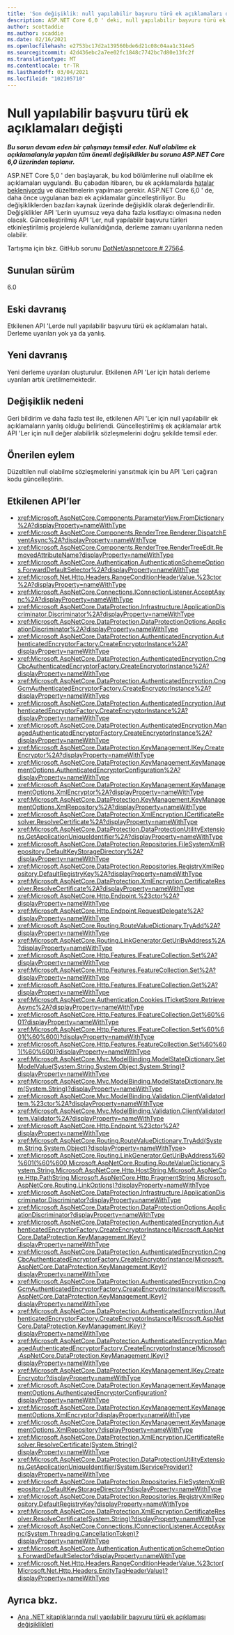 ```yaml
---
title: 'Son değişiklik: null yapılabilir başvuru türü ek açıklamaları değişti'
description: ASP.NET Core 6,0 ' deki, null yapılabilir başvuru türü ek açıklamaları değiştirilen Son değişiklik hakkında bilgi edinin
author: scottaddie
ms.author: scaddie
ms.date: 02/16/2021
ms.openlocfilehash: e2753bc17d2a139560bde6d21c08c04aa1c314e5
ms.sourcegitcommit: 42d436ebc2a7ee02fc1848c7742bc7d80e13fc2f
ms.translationtype: MT
ms.contentlocale: tr-TR
ms.lasthandoff: 03/04/2021
ms.locfileid: "102105710"
---
```

# <a name="nullable-reference-type-annotations-changed"></a>Null yapılabilir başvuru türü ek açıklamaları değişti

_**Bu sorun devam eden bir çalışmayı temsil eder. Null olabilme ek açıklamalarıyla yapılan tüm önemli değişiklikler bu soruna ASP.NET Core 6,0 üzerinden toplanır.**_

ASP.NET Core 5,0 ' den başlayarak, bu kod bölümlerine null olabilme ek açıklamaları uygulandı. Bu çabadan itibaren, bu ek açıklamalarda [hatalar bekleniyordu](https://github.com/dotnet/runtime/blob/master/docs/coding-guidelines/api-guidelines/nullability.md#breaking-change-guidance) ve düzeltmelerin yapılması gerekir. ASP.NET Core 6,0 ' de, daha önce uygulanan bazı ek açıklamalar güncelleştiriliyor. Bu değişikliklerden bazıları kaynak üzerinde değişiklik olarak değerlendirilir. Değişiklikler API 'Lerin uyumsuz veya daha fazla kısıtlayıcı olmasına neden olacak. Güncelleştirilmiş API 'Ler, null yapılabilir başvuru türleri etkinleştirilmiş projelerde kullanıldığında, derleme zamanı uyarılarına neden olabilir.

Tartışma için bkz. GitHub sorunu [DotNet/aspnetcore # 27564](https://github.com/dotnet/aspnetcore/issues/27564).

## <a name="version-introduced"></a>Sunulan sürüm

6.0

## <a name="old-behavior"></a>Eski davranış

Etkilenen API 'Lerde null yapılabilir başvuru türü ek açıklamaları hatalı. Derleme uyarıları yok ya da yanlış.

## <a name="new-behavior"></a>Yeni davranış

Yeni derleme uyarıları oluşturulur. Etkilenen API 'Ler için hatalı derleme uyarıları artık üretilmemektedir.

## <a name="reason-for-change"></a>Değişiklik nedeni

Geri bildirim ve daha fazla test ile, etkilenen API 'Ler için null yapılabilir ek açıklamaların yanlış olduğu belirlendi. Güncelleştirilmiş ek açıklamalar artık API 'Ler için null değer alabilirlik sözleşmelerini doğru şekilde temsil eder.

## <a name="recommended-action"></a>Önerilen eylem

Düzeltilen null olabilme sözleşmelerini yansıtmak için bu API 'Leri çağıran kodu güncelleştirin.

## <a name="affected-apis"></a>Etkilenen API’ler

* <xref:Microsoft.AspNetCore.Components.ParameterView.FromDictionary%2A?displayProperty=nameWithType>
* <xref:Microsoft.AspNetCore.Components.RenderTree.Renderer.DispatchEventAsync%2A?displayProperty=nameWithType>
* <xref:Microsoft.AspNetCore.Components.RenderTree.RenderTreeEdit.RemovedAttributeName?displayProperty=nameWithType>
* <xref:Microsoft.AspNetCore.Authentication.AuthenticationSchemeOptions.ForwardDefaultSelector%2A?displayProperty=nameWithType>
* <xref:Microsoft.Net.Http.Headers.RangeConditionHeaderValue.%23ctor%2A?displayProperty=nameWithType>
* <xref:Microsoft.AspNetCore.Connections.IConnectionListener.AcceptAsync%2A?displayProperty=nameWithType>
* <xref:Microsoft.AspNetCore.DataProtection.Infrastructure.IApplicationDiscriminator.Discriminator%2A?displayProperty=nameWithType>
* <xref:Microsoft.AspNetCore.DataProtection.DataProtectionOptions.ApplicationDiscriminator%2A?displayProperty=nameWithType>
* <xref:Microsoft.AspNetCore.DataProtection.AuthenticatedEncryption.AuthenticatedEncryptorFactory.CreateEncryptorInstance%2A?displayProperty=nameWithType>
* <xref:Microsoft.AspNetCore.DataProtection.AuthenticatedEncryption.CngCbcAuthenticatedEncryptorFactory.CreateEncryptorInstance%2A?displayProperty=nameWithType>
* <xref:Microsoft.AspNetCore.DataProtection.AuthenticatedEncryption.CngGcmAuthenticatedEncryptorFactory.CreateEncryptorInstance%2A?displayProperty=nameWithType>
* <xref:Microsoft.AspNetCore.DataProtection.AuthenticatedEncryption.IAuthenticatedEncryptorFactory.CreateEncryptorInstance%2A?displayProperty=nameWithType>
* <xref:Microsoft.AspNetCore.DataProtection.AuthenticatedEncryption.ManagedAuthenticatedEncryptorFactory.CreateEncryptorInstance%2A?displayProperty=nameWithType>
* <xref:Microsoft.AspNetCore.DataProtection.KeyManagement.IKey.CreateEncryptor%2A?displayProperty=nameWithType>
* <xref:Microsoft.AspNetCore.DataProtection.KeyManagement.KeyManagementOptions.AuthenticatedEncryptorConfiguration%2A?displayProperty=nameWithType>
* <xref:Microsoft.AspNetCore.DataProtection.KeyManagement.KeyManagementOptions.XmlEncryptor%2A?displayProperty=nameWithType>
* <xref:Microsoft.AspNetCore.DataProtection.KeyManagement.KeyManagementOptions.XmlRepository%2A?displayProperty=nameWithType>
* <xref:Microsoft.AspNetCore.DataProtection.XmlEncryption.ICertificateResolver.ResolveCertificate%2A?displayProperty=nameWithType>
* <xref:Microsoft.AspNetCore.DataProtection.DataProtectionUtilityExtensions.GetApplicationUniqueIdentifier%2A?displayProperty=nameWithType>
* <xref:Microsoft.AspNetCore.DataProtection.Repositories.FileSystemXmlRepository.DefaultKeyStorageDirectory%2A?displayProperty=nameWithType>
* <xref:Microsoft.AspNetCore.DataProtection.Repositories.RegistryXmlRepository.DefaultRegistryKey%2A?displayProperty=nameWithType>
* <xref:Microsoft.AspNetCore.DataProtection.XmlEncryption.CertificateResolver.ResolveCertificate%2A?displayProperty=nameWithType>
* <xref:Microsoft.AspNetCore.Http.Endpoint.%23ctor%2A?displayProperty=nameWithType>
* <xref:Microsoft.AspNetCore.Http.Endpoint.RequestDelegate%2A?displayProperty=nameWithType>
* <xref:Microsoft.AspNetCore.Routing.RouteValueDictionary.TryAdd%2A?displayProperty=nameWithType>
* <xref:Microsoft.AspNetCore.Routing.LinkGenerator.GetUriByAddress%2A?displayProperty=nameWithType>
* <xref:Microsoft.AspNetCore.Http.Features.IFeatureCollection.Set%2A?displayProperty=nameWithType>
* <xref:Microsoft.AspNetCore.Http.Features.FeatureCollection.Set%2A?displayProperty=nameWithType>
* <xref:Microsoft.AspNetCore.Http.Features.IFeatureCollection.Get%2A?displayProperty=nameWithType>
* <xref:Microsoft.AspNetCore.Authentication.Cookies.ITicketStore.RetrieveAsync%2A?displayProperty=nameWithType>
* <xref:Microsoft.AspNetCore.Http.Features.IFeatureCollection.Get%60%601?displayProperty=nameWithType>
* <xref:Microsoft.AspNetCore.Http.Features.IFeatureCollection.Set%60%601(%60%600)?displayProperty=nameWithType>
* <xref:Microsoft.AspNetCore.Http.Features.FeatureCollection.Set%60%601(%60%600)?displayProperty=nameWithType>
* <xref:Microsoft.AspNetCore.Mvc.ModelBinding.ModelStateDictionary.SetModelValue(System.String,System.Object,System.String)?displayProperty=nameWithType>
* <xref:Microsoft.AspNetCore.Mvc.ModelBinding.ModelStateDictionary.Item(System.String)?displayProperty=nameWithType>
* <xref:Microsoft.AspNetCore.Mvc.ModelBinding.Validation.ClientValidatorItem.%23ctor%2A?displayProperty=nameWithType>
* <xref:Microsoft.AspNetCore.Mvc.ModelBinding.Validation.ClientValidatorItem.Validator%2A?displayProperty=nameWithType>
* <xref:Microsoft.AspNetCore.Http.Endpoint.%23ctor%2A?displayProperty=nameWithType>
* <xref:Microsoft.AspNetCore.Routing.RouteValueDictionary.TryAdd(System.String,System.Object)?displayProperty=nameWithType>>
* <xref:Microsoft.AspNetCore.Routing.LinkGenerator.GetUriByAddress%60%601(%60%600,Microsoft.AspNetCore.Routing.RouteValueDictionary,System.String,Microsoft.AspNetCore.Http.HostString,Microsoft.AspNetCore.Http.PathString,Microsoft.AspNetCore.Http.FragmentString,Microsoft.AspNetCore.Routing.LinkOptions)?displayProperty=nameWithType>
* <xref:Microsoft.AspNetCore.DataProtection.Infrastructure.IApplicationDiscriminator.Discriminator?displayProperty=nameWithType>
* <xref:Microsoft.AspNetCore.DataProtection.DataProtectionOptions.ApplicationDiscriminator?displayProperty=nameWithType>
* <xref:Microsoft.AspNetCore.DataProtection.AuthenticatedEncryption.AuthenticatedEncryptorFactory.CreateEncryptorInstance(Microsoft.AspNetCore.DataProtection.KeyManagement.IKey)?displayProperty=nameWithType>
* <xref:Microsoft.AspNetCore.DataProtection.AuthenticatedEncryption.CngCbcAuthenticatedEncryptorFactory.CreateEncryptorInstance(Microsoft.AspNetCore.DataProtection.KeyManagement.IKey)?displayProperty=nameWithType>
* <xref:Microsoft.AspNetCore.DataProtection.AuthenticatedEncryption.CngGcmAuthenticatedEncryptorFactory.CreateEncryptorInstance(Microsoft.AspNetCore.DataProtection.KeyManagement.IKey)?displayProperty=nameWithType>
* <xref:Microsoft.AspNetCore.DataProtection.AuthenticatedEncryption.IAuthenticatedEncryptorFactory.CreateEncryptorInstance(Microsoft.AspNetCore.DataProtection.KeyManagement.IKey)?displayProperty=nameWithType>
* <xref:Microsoft.AspNetCore.DataProtection.AuthenticatedEncryption.ManagedAuthenticatedEncryptorFactory.CreateEncryptorInstance(Microsoft.AspNetCore.DataProtection.KeyManagement.IKey)?displayProperty=nameWithType>
* <xref:Microsoft.AspNetCore.DataProtection.KeyManagement.IKey.CreateEncryptor?displayProperty=nameWithType>
* <xref:Microsoft.AspNetCore.DataProtection.KeyManagement.KeyManagementOptions.AuthenticatedEncryptorConfiguration?displayProperty=nameWithType>
* <xref:Microsoft.AspNetCore.DataProtection.KeyManagement.KeyManagementOptions.XmlEncryptor?displayProperty=nameWithType>
* <xref:Microsoft.AspNetCore.DataProtection.KeyManagement.KeyManagementOptions.XmlRepository?displayProperty=nameWithType>
* <xref:Microsoft.AspNetCore.DataProtection.XmlEncryption.ICertificateResolver.ResolveCertificate(System.String)?displayProperty=nameWithType>
* <xref:Microsoft.AspNetCore.DataProtection.DataProtectionUtilityExtensions.GetApplicationUniqueIdentifier(System.IServiceProvider)?displayProperty=nameWithType>
* <xref:Microsoft.AspNetCore.DataProtection.Repositories.FileSystemXmlRepository.DefaultKeyStorageDirectory?displayProperty=nameWithType>
* <xref:Microsoft.AspNetCore.DataProtection.Repositories.RegistryXmlRepository.DefaultRegistryKey?displayProperty=nameWithType>
* <xref:Microsoft.AspNetCore.DataProtection.XmlEncryption.CertificateResolver.ResolveCertificate(System.String)?displayProperty=nameWithType>
* <xref:Microsoft.AspNetCore.Connections.IConnectionListener.AcceptAsync(System.Threading.CancellationToken)?displayProperty=nameWithType>
* <xref:Microsoft.AspNetCore.Authentication.AuthenticationSchemeOptions.ForwardDefaultSelector?displayProperty=nameWithType>
* <xref:Microsoft.Net.Http.Headers.RangeConditionHeaderValue.%23ctor(Microsoft.Net.Http.Headers.EntityTagHeaderValue)?displayProperty=nameWithType>

## <a name="see-also"></a>Ayrıca bkz.

- [Ana .NET kitaplıklarında null yapılabilir başvuru türü ek açıklaması değişiklikleri](../../core-libraries/6.0/nullable-ref-type-annotation-changes.md)

<!--

## Category

ASP.NET Core

## Affected APIs

- `Overload:Microsoft.AspNetCore.Components.ParameterView.FromDictionary`
- `Overload:Microsoft.AspNetCore.Components.RenderTree.Renderer.DispatchEventAsync`
- `F:Microsoft.AspNetCore.Components.RenderTree.RenderTreeEdit.RemovedAttributeName`
- `Overload:Microsoft.AspNetCore.Authentication.AuthenticationSchemeOptions.ForwardDefaultSelector`
- `Overload:Microsoft.Net.Http.Headers.RangeConditionHeaderValue.#ctor`
- `Overload:Microsoft.AspNetCore.Connections.IConnectionListener.AcceptAsync`
- `Overload:Microsoft.AspNetCore.DataProtection.Infrastructure.IApplicationDiscriminator.Discriminator`
- `Overload:Microsoft.AspNetCore.DataProtection.DataProtectionOptions.ApplicationDiscriminator`
- `Overload:Microsoft.AspNetCore.DataProtection.AuthenticatedEncryption.AuthenticatedEncryptorFactory.CreateEncryptorInstance`
- `Overload:Microsoft.AspNetCore.DataProtection.AuthenticatedEncryption.CngCbcAuthenticatedEncryptorFactory.CreateEncryptorInstance`
- `Overload:Microsoft.AspNetCore.DataProtection.AuthenticatedEncryption.CngGcmAuthenticatedEncryptorFactory.CreateEncryptorInstance`
- `Overload:Microsoft.AspNetCore.DataProtection.AuthenticatedEncryption.IAuthenticatedEncryptorFactory.CreateEncryptorInstance`
- `Overload:Microsoft.AspNetCore.DataProtection.AuthenticatedEncryption.ManagedAuthenticatedEncryptorFactory.CreateEncryptorInstance`
- `Overload:Microsoft.AspNetCore.DataProtection.KeyManagement.IKey.CreateEncryptor`
- `Overload:Microsoft.AspNetCore.DataProtection.KeyManagement.KeyManagementOptions.AuthenticatedEncryptorConfiguration`
- `Overload:Microsoft.AspNetCore.DataProtection.KeyManagement.KeyManagementOptions.XmlEncryptor`
- `Overload:Microsoft.AspNetCore.DataProtection.KeyManagement.KeyManagementOptions.XmlRepository`
- `Overload:Microsoft.AspNetCore.DataProtection.XmlEncryption.ICertificateResolver.ResolveCertificate`
- `Overload:Microsoft.AspNetCore.DataProtection.DataProtectionUtilityExtensions.GetApplicationUniqueIdentifier`
- `Overload:Microsoft.AspNetCore.DataProtection.Repositories.FileSystemXmlRepository.DefaultKeyStorageDirectory`
- `Overload:Microsoft.AspNetCore.DataProtection.Repositories.RegistryXmlRepository.DefaultRegistryKey`
- `Overload:Microsoft.AspNetCore.DataProtection.XmlEncryption.CertificateResolver.ResolveCertificate`
- `Overload:Microsoft.AspNetCore.Http.Endpoint.#ctor`
- `Overload:Microsoft.AspNetCore.Http.Endpoint.RequestDelegate`
- `Overload:Microsoft.AspNetCore.Routing.RouteValueDictionary.TryAdd`
- `Overload:Microsoft.AspNetCore.Routing.LinkGenerator.GetUriByAddress`
- `Overload:Microsoft.AspNetCore.Http.Features.IFeatureCollection.Set`
- `Overload:Microsoft.AspNetCore.Http.Features.FeatureCollection.Set`
- `Overload:Microsoft.AspNetCore.Http.Features.IFeatureCollection.Get`
- `Overload:Microsoft.AspNetCore.Authentication.Cookies.ITicketStore.RetrieveAsync`
- `M:Microsoft.AspNetCore.Http.Features.IFeatureCollection.Get%60%601`
- `M:Microsoft.AspNetCore.Http.Features.IFeatureCollection.Set%60%601(%60%600)`
- `M:Microsoft.AspNetCore.Http.Features.FeatureCollection.Set%60%601(%60%600)`
- `M:Microsoft.AspNetCore.Mvc.ModelBinding.ModelStateDictionary.SetModelValue(System.String,System.Object,System.String)`
- `P:Microsoft.AspNetCore.Mvc.ModelBinding.ModelStateDictionary.Item(System.String)`
- `Overload:Microsoft.AspNetCore.Mvc.ModelBinding.Validation.ClientValidatorItem.#ctor`
- `Overload:Microsoft.AspNetCore.Mvc.ModelBinding.Validation.ClientValidatorItem.Validator`
- `Overload:Microsoft.AspNetCore.Http.Endpoint.#ctor`
- `M:Microsoft.AspNetCore.Routing.RouteValueDictionary.TryAdd(System.String,System.Object)`
- `M:Microsoft.AspNetCore.Routing.LinkGenerator.GetUriByAddress%60%601(%60%600,Microsoft.AspNetCore.Routing.RouteValueDictionary,System.String,Microsoft.AspNetCore.Http.HostString,Microsoft.AspNetCore.Http.PathString,Microsoft.AspNetCore.Http.FragmentString,Microsoft.AspNetCore.Routing.LinkOptions)`
- `P:Microsoft.AspNetCore.DataProtection.Infrastructure.IApplicationDiscriminator.Discriminator`
- `P:Microsoft.AspNetCore.DataProtection.DataProtectionOptions.ApplicationDiscriminator`
- `M:Microsoft.AspNetCore.DataProtection.AuthenticatedEncryption.AuthenticatedEncryptorFactory.CreateEncryptorInstance(Microsoft.AspNetCore.DataProtection.KeyManagement.IKey)`
- `M:Microsoft.AspNetCore.DataProtection.AuthenticatedEncryption.CngCbcAuthenticatedEncryptorFactory.CreateEncryptorInstance(Microsoft.AspNetCore.DataProtection.KeyManagement.IKey)`
- `M:Microsoft.AspNetCore.DataProtection.AuthenticatedEncryption.CngGcmAuthenticatedEncryptorFactory.CreateEncryptorInstance(Microsoft.AspNetCore.DataProtection.KeyManagement.IKey)`
- `M:Microsoft.AspNetCore.DataProtection.AuthenticatedEncryption.IAuthenticatedEncryptorFactory.CreateEncryptorInstance(Microsoft.AspNetCore.DataProtection.KeyManagement.IKey)`
- `M:Microsoft.AspNetCore.DataProtection.AuthenticatedEncryption.ManagedAuthenticatedEncryptorFactory.CreateEncryptorInstance(Microsoft.AspNetCore.DataProtection.KeyManagement.IKey)`
- `M:Microsoft.AspNetCore.DataProtection.KeyManagement.IKey.CreateEncryptor`
- `P:Microsoft.AspNetCore.DataProtection.KeyManagement.KeyManagementOptions.AuthenticatedEncryptorConfiguration`
- `P:Microsoft.AspNetCore.DataProtection.KeyManagement.KeyManagementOptions.XmlEncryptor`
- `P:Microsoft.AspNetCore.DataProtection.KeyManagement.KeyManagementOptions.XmlRepository`
- `M:Microsoft.AspNetCore.DataProtection.XmlEncryption.ICertificateResolver.ResolveCertificate(System.String)`
- `M:Microsoft.AspNetCore.DataProtection.DataProtectionUtilityExtensions.GetApplicationUniqueIdentifier(System.IServiceProvider)`
- `P:Microsoft.AspNetCore.DataProtection.Repositories.FileSystemXmlRepository.DefaultKeyStorageDirectory`
- `P:Microsoft.AspNetCore.DataProtection.Repositories.RegistryXmlRepository.DefaultRegistryKey`
- `M:Microsoft.AspNetCore.DataProtection.XmlEncryption.CertificateResolver.ResolveCertificate(System.String)`
- `M:Microsoft.AspNetCore.Connections.IConnectionListener.AcceptAsync(System.Threading.CancellationToken)`
- `P:Microsoft.AspNetCore.Authentication.AuthenticationSchemeOptions.ForwardDefaultSelector`
- `M:Microsoft.Net.Http.Headers.RangeConditionHeaderValue.#ctor(Microsoft.Net.Http.Headers.EntityTagHeaderValue)`

-->
